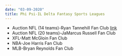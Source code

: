 ```yaml
---
date: "03-09-2020"
title: Phi Psi-IL Delta Fantasy Sports Leagues
---
```


* Auction NFL (14 teams)-Ryan Tannehill Fan Club [link](https://github.com/Maxxwayne/maxxwayne.github.io/blob/master/main-page.html)
* Auction NFL (20 teams)-JaMarcus Russell Fan Club
* XFL-Matt McGloin Fan Club
* NBA-Joe Harris Fan Club
* MLB-Bryan Reynolds Fan Club
